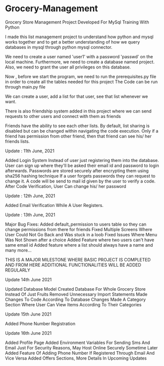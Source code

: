 # Grocery-Management
Grocery Store Management Project Developed For MySql Training With Python

I made this list management project to understand how python and mysql works together and to get a better understanding of how we query databases in mysql
through python mysql connector.

We need to create a user named 'user1' with a password 'passwd' on the local machine.
Furthermore, we need to create a database named project.
Also, we need to grant the user all privileges on this database.

Now , before we start the program, we need to run the prerequisites.py file in order to create all the tables needed for this project
The Code can be run through main.py file

We can create a user, add a list for that user, see that list whenever we want.

There is also friendship system added in this project where we can send requests to other users and connect with them as friends

Friends have the ability to see each other lists.
By default, list sharing is disabled but can be changed within navigating the code execution.
Only if a friend has permission from other friend, then that friend can see his/ her friends lists.



Update : 11th June, 2021

Added Login System Instead of user just registering them into the database.
User can sign up where they'll be asked their email id and password to login afterwards.
Passwords are stored securely after encrypting them using sha256 hashing technique
If a user forgets passwords they can request to change it. A code will be send to mail id given by the user to verify a code.
After Code Verification, User Can change his/ her password


Update : 12th June, 2021

Added Email Verification While A User Registers.

Update : 13th June, 2021

Major Bug Fixes:
Added default_permission to users table so they can change permissions from there for friends
Fixed Multiple Screens Where User Could Not Go Back and Was stuck in a loob
Fixed Issues Where Menu Was Not Shown after a choice
Added Feature where two users can't have same email id
Added feature where a list should always have a name
and many more...

THIS IS A MAJOR MILESTONE WHERE BASIC PROJECT IS COMPLETED AND FROM HERE ADDITIONAL FUNCTIONALITIES WILL BE ADDED REGULARLY

Update  14th June 2021

Updated Database Model 
Created Database For Whole Grocery Store Instead Of Just Fruits
Removed Unnecessary Import Statements
Made Changes To Code According To Database Changes
Made A Category Section Where User Can View Items According To Their Categories


Update 15th June 2021

Added Phone Number Registration

Update 16th June 2021

Added Profile Page
Added Environment Variables For Sending Sms And Email Just For Security Reasons, May Host Online Securely Sometime Later
Added Feature Of Adding Phone Number If Registered Through Email And Vice Versa
Added Offers Sections, More Details In Upcoming Updates